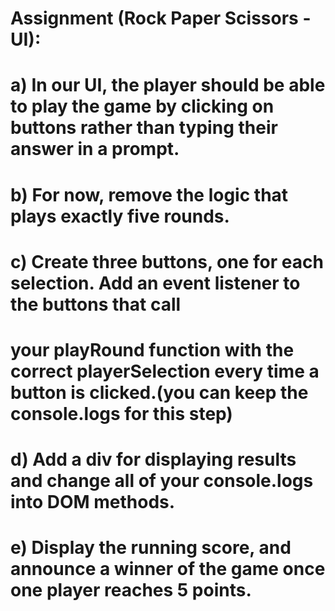 # Assignment (Rock Paper Scissors - UI):
# a) In our UI, the player should be able to play the game by clicking on buttons rather than typing their answer in a prompt.
# b) For now, remove the logic that plays exactly five rounds.
# c) Create three buttons, one for each selection. Add an event listener to the buttons that call
# your playRound function with the correct playerSelection every time a button is clicked.(you can keep the console.logs for this step)
# d) Add a div for displaying results and change all of your console.logs into DOM methods.
# e) Display the running score, and announce a winner of the game once one player reaches 5 points.